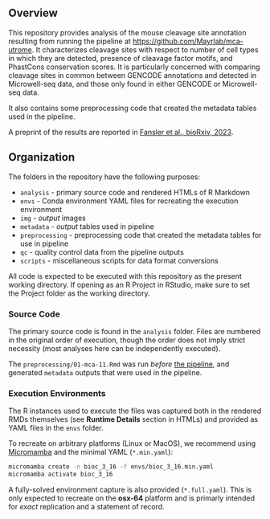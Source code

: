 ## Overview

This repository provides analysis of the mouse cleavage site annotation resulting from running 
the pipeline at https://github.com/Mayrlab/mca-utrome. It characterizes cleavage sites with respect 
to number of cell types in which they are detected, presence of cleavage factor motifs, and PhastCons 
conservation scores. It is particularly concerned with comparing cleavage
sites in common between GENCODE annotations and detected in Microwell-seq data, and those only
found in either GENCODE or Microwell-seq data.

It also contains some preprocessing code that created the metadata tables used in the pipeline.

A preprint of the results are reported in [Fansler et al., bioRxiv, 2023](https://www.biorxiv.org/content/10.1101/2021.11.22.469635v2).

## Organization
The folders in the repository have the following purposes:

- `analysis` - primary source code and rendered HTMLs of R Markdown
- `envs` - Conda environment YAML files for recreating the execution environment
- `img` - *output* images
- `metadata` - *output* tables used in pipeline
- `preprocessing` - preprocessing code that created the metadata tables for use in pipeline
- `qc` - quality control data from the pipeline outputs
- `scripts` - miscellaneous scripts for data format conversions

All code is expected to be executed with this repository as the present working
directory. If opening as an R Project in RStudio, make sure to set the Project 
folder as the working directory.

### Source Code
The primary source code is found in the `analysis` folder. 
Files are numbered in the original order of execution, though the order does not 
imply strict necessity (most analyses here can be independently executed).

The `preprocessing/01-mca-11.Rmd` was run *before* 
[the pipeline](https://github.com/Mayrlab/mca-utrome), and 
generated `metadata` outputs that were used in the pipeline.

### Execution Environments
The R instances used to execute the files was captured both in the rendered RMDs themselves
(see **Runtime Details** section in HTMLs) and provided as YAML files in the `envs` folder.

To recreate on arbitrary platforms (Linux or MacOS), we recommend using 
[Micromamba](https://mamba.readthedocs.io/en/latest/user_guide/micromamba.html#)
and the minimal YAML (`*.min.yaml`):

```bash
micromamba create -n bioc_3_16 -f envs/bioc_3_16.min.yaml
micromamba activate bioc_3_16
```

A fully-solved environment capture is also provided (`*.full.yaml`). This is only 
expected to recreate on the **osx-64** platform and is primarly intended for *exact* 
replication and a statement of record.
